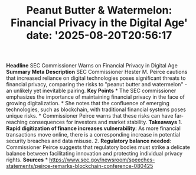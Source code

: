 ﻿---
title: "Peanut Butter & Watermelon: Financial Privacy in the Digital Age'
date: '2025-08-20T20:56:17"
category: "Markets"
summary: ""
slug: "peanut butter  watermelon financial privacy in the digital a"
source_urls:
  - "https://www.sec.gov/newsroom/speeches-statements/peirce-remarks-blockchain-conference-080425"
seo:
  title: "Peanut Butter & Watermelon: Financial Privacy in the Digital Age | Hash n Hedge'
  description: '"
  keywords: ["news", "markets", "brief"]
---
**Headline** SEC Commissioner Warns on Financial Privacy in Digital Age  **Summary Meta Description** SEC Commissioner Hester M. Peirce cautions that increased reliance on digital technologies poses significant threats to financial privacy, comparing the risks to "peanut butter and watermelon" - an unlikely yet inevitable pairing.  **Key Points**  * The SEC commissioner emphasizes the importance of maintaining financial privacy in the face of growing digitalization. * She notes that the confluence of emerging technologies, such as blockchain, with traditional financial systems poses unique risks. * Commissioner Peirce warns that these risks can have far-reaching consequences for investors and market stability.  **Takeaways**  1. **Rapid digitization of finance increases vulnerability**: As more financial transactions move online, there is a corresponding increase in potential security breaches and data misuse. 2. **Regulatory balance needed**: Commissioner Peirce suggests that regulatory bodies must strike a delicate balance between facilitating innovation and protecting individual privacy rights.  **Sources** * https://www.sec.gov/newsroom/speeches-statements/peirce-remarks-blockchain-conference-080425 
